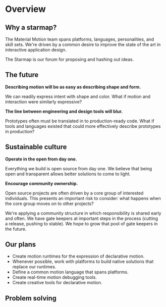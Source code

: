 # Overview

## Why a starmap?

The Material Motion team spans platforms, languages, personalities, and skill sets. We're driven by a common desire to improve the state of the art in interactive application design.

The Starmap is our forum for proposing and hashing out ideas.

## The future

**Describing motion will be as easy as describing shape and form.**

We can readily express intent with shape and color. What if motion and interaction were similarly expressive?

**The line between engineering and design tools will blur.**

Prototypes often must be translated in to production-ready code. What if tools and languages existed that could more effectively describe prototypes in production?

## Sustainable culture

**Operate in the open from day one.**

Everything we build is open source from day one. We believe that being open and transparent allows better solutions to come to light.

**Encourage community ownership.**

Open source projects are often driven by a core group of interested individuals. This presents an important risk to consider: what happens when the core group moves on to other projects?

We're applying a community structure in which responsibility is shared early and often. We have gate keepers at important steps in the process (cutting a release, pushing to stable). We hope to grow that pool of gate keepers in the future.

## Our plans

- Create motion runtimes for the expression of declarative motion.
- Whenever possible, work with platforms to build native solutions that replace our runtimes.
- Define a common motion language that spans platforms.
- Create real-time motion debugging tools.
- Create creative tools for declarative motion.

## Problem solving

